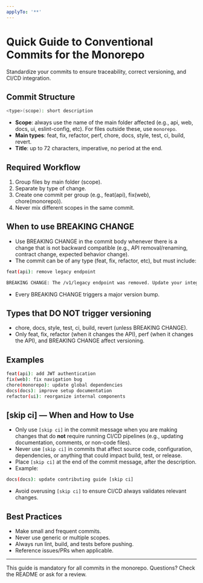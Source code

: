 ```yaml
---
applyTo: '**'
---
```


# Quick Guide to Conventional Commits for the Monorepo

Standardize your commits to ensure traceability, correct versioning, and CI/CD integration.

## Commit Structure

```bash
<type>(scope): short description
```

- **Scope**: always use the name of the main folder affected (e.g., api, web, docs, ui, eslint-config, etc). For files outside these, use `monorepo`.
- **Main types**: feat, fix, refactor, perf, chore, docs, style, test, ci, build, revert.
- **Title**: up to 72 characters, imperative, no period at the end.

## Required Workflow

1. Group files by main folder (scope).
2. Separate by type of change.
3. Create one commit per group (e.g., feat(api), fix(web), chore(monorepo)).
4. Never mix different scopes in the same commit.

## When to use BREAKING CHANGE

- Use BREAKING CHANGE in the commit body whenever there is a change that is not backward compatible (e.g., API removal/renaming, contract change, expected behavior change).
- The commit can be of any type (feat, fix, refactor, etc), but must include:

```bash
feat(api): remove legacy endpoint

BREAKING CHANGE: The /v1/legacy endpoint was removed. Update your integrations.
```

- Every BREAKING CHANGE triggers a major version bump.

## Types that DO NOT trigger versioning

- chore, docs, style, test, ci, build, revert (unless BREAKING CHANGE).
- Only feat, fix, refactor (when it changes the API), perf (when it changes the API), and BREAKING CHANGE affect versioning.

## Examples

```bash
feat(api): add JWT authentication
fix(web): fix navigation bug
chore(monorepo): update global dependencies
docs(docs): improve setup documentation
refactor(ui): reorganize internal components
```

## [skip ci] — When and How to Use

- Only use `[skip ci]` in the commit message when you are making changes that do **not** require running CI/CD pipelines (e.g., updating documentation, comments, or non-code files).
- Never use `[skip ci]` in commits that affect source code, configuration, dependencies, or anything that could impact build, test, or release.
- Place `[skip ci]` at the end of the commit message, after the description.
- Example:

```bash
docs(docs): update contributing guide [skip ci]
```

- Avoid overusing `[skip ci]` to ensure CI/CD always validates relevant changes.

## Best Practices

- Make small and frequent commits.
- Never use generic or multiple scopes.
- Always run lint, build, and tests before pushing.
- Reference issues/PRs when applicable.

---

This guide is mandatory for all commits in the monorepo. Questions? Check the README or ask for a review.
